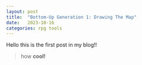```yaml
---
layout: post
title:  "Bottom-Up Generation 1: Drawing The Map"
date:   2023-10-16
categories: rpg tools
---
```


Hello this is the first post in my blog!!

> how **cool!**